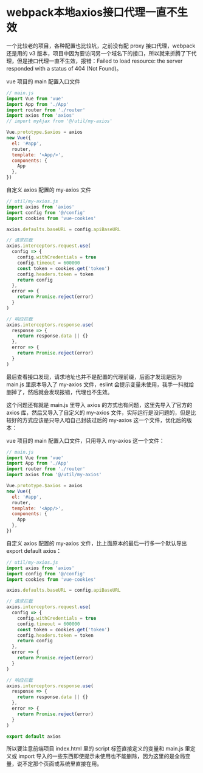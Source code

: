 # webpack本地axios接口代理一直不生效

一个比较老的项目，各种配置也比较坑，之前没有配 proxy 接口代理，webpack 还是用的 v3 版本，项目中因为要访问另一个域名下的接口，所以就来折腾了下代理，但是接口代理一直不生效，报错：Failed to load resource: the server responded with a status of 404 (Not Found)。

vue 项目的 main 配置入口文件
```js
// main.js
import Vue from 'vue'
import App from './App'
import router from './router'
import axios from 'axios'
// import myAjax from '@/util/my-axios'

Vue.prototype.$axios = axios
new Vue({
  el: '#app',
  router,
  template: '<App/>',
  components: {
    App
  },
})
```

自定义 axios 配置的 my-axios 文件
```js
// util/my-axios.js
import axios from 'axios'
import config from '@/config'
import cookies from 'vue-cookies'

axios.defaults.baseURL = config.apiBaseURL

// 请求拦截
axios.interceptors.request.use(
  config => {
    config.withCredentials = true
    config.timeout = 600000
    const token = cookies.get('token')
    config.headers.token = token
    return config
  },
  error => {
    return Promise.reject(error)
  }
)

// 响应拦截
axios.interceptors.response.use(
  response => {
    return response.data || {}
  },
  error => {
    return Promise.reject(error)
  }
)
```

最后查看接口发现，请求地址也并不是配置的代理前缀，后面才发现是因为 main.js 里原本导入了 my-axios 文件，eslint 会提示变量未使用，我手一抖就给删掉了，然后就会发现报错，代理也不生效。

这个问题还有就是 main.js 里导入 axios 的方式也有问题，这里先导入了官方的 axios 库，然后又导入了自定义的 my-axios 文件，实际运行是没问题的，但是比较好的方式应该是只导入咱自己封装过后的 my-axios 这一个文件，优化后的版本：

vue 项目的 main 配置入口文件，只用导入 my-axios 这一个文件：
```js
// main.js
import Vue from 'vue'
import App from './App'
import router from './router'
import axios from '@/util/my-axios'

Vue.prototype.$axios = axios
new Vue({
  el: '#app',
  router,
  template: '<App/>',
  components: {
    App
  },
})
```

自定义 axios 配置的 my-axios 文件，比上面原本的最后一行多一个默认导出 export default axios：
```js
// util/my-axios.js
import axios from 'axios'
import config from '@/config'
import cookies from 'vue-cookies'

axios.defaults.baseURL = config.apiBaseURL

// 请求拦截
axios.interceptors.request.use(
  config => {
    config.withCredentials = true
    config.timeout = 600000
    const token = cookies.get('token')
    config.headers.token = token
    return config
  },
  error => {
    return Promise.reject(error)
  }
)

// 响应拦截
axios.interceptors.response.use(
  response => {
    return response.data || {}
  },
  error => {
    return Promise.reject(error)
  }
)

export default axios
```

所以要注意前端项目 index.html 里的 script 标签直接定义的变量和 main.js 里定义或 import 导入的一些东西即使提示未使用也不能删除，因为这里的是全局变量，说不定那个页面或系统里直接在用。
